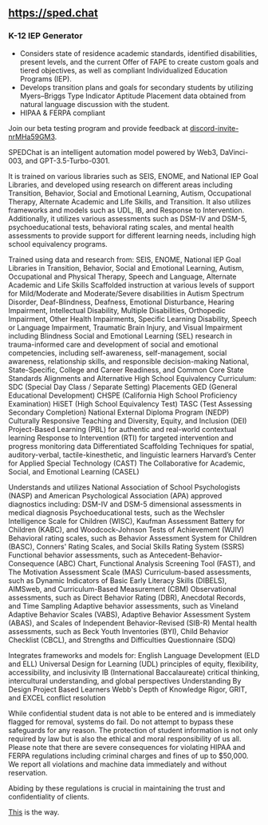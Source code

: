 ## https://sped.chat

### K-12 IEP Generator

- Considers state of residence academic standards, identified disabilities, present levels, and the current Offer of FAPE to create custom goals and tiered objectives, as well as compliant Individualized Education Programs (IEP).
- Develops transition plans and goals for secondary students by utilizing Myers–Briggs Type Indicator Aptitude Placement data obtained from natural language discussion with the student.
- HIPAA & FERPA compliant

Join our beta testing program and provide feedback at [discord-invite-nrMHa59GM3](https://discord.com/invite/nrMHa59GM3).

SPEDChat is an intelligent automation model powered by Web3, DaVinci-003, and GPT-3.5-Turbo-0301. 

It is trained on various libraries such as SEIS, ENOME, and National IEP Goal Libraries, and developed using research on different areas including Transition, Behavior, Social and Emotional Learning, Autism, Occupational Therapy, Alternate Academic and Life Skills, and Transition. It also utilizes frameworks and models such as UDL, IB, and Response to Intervention. Additionally, it utilizes various assessments such as DSM-IV and DSM-5, psychoeducational tests, behavioral rating scales, and mental health assessments to provide support for different learning needs, including high school equivalency programs.

Trained using data and research from:
SEIS, ENOME, National IEP Goal Libraries in Transition, Behavior, Social and Emotional Learning, Autism, Occupational and Physical Therapy, Speech and Language, Alternate Academic and Life Skills
Scaffolded instruction at various levels of support for Mild/Moderate and Moderate/Severe disabilities in Autism Spectrum Disorder, Deaf-Blindness, Deafness, Emotional Disturbance, Hearing Impairment, Intellectual Disability, Multiple Disabilities, Orthopedic Impairment, Other Health Impairments, Specific Learning Disability, Speech or Language Impairment, Traumatic Brain Injury, and Visual Impairment including Blindness
Social and Emotional Learning (SEL) research in trauma-informed care and development of social and emotional competencies, including self-awareness, self-management, social awareness, relationship skills, and responsible decision-making
National, State-Specific, College and Career Readiness, and Common Core State Standards Alignments and Alternative High School Equivalency Curriculum:
SDC (Special Day Class / Separate Setting) Placements
GED (General Educational Development)
CHSPE (California High School Proficiency Examination)
HiSET (High School Equivalency Test)
TASC (Test Assessing Secondary Completion)
National External Diploma Program (NEDP)
Culturally Responsive Teaching and Diversity, Equity, and Inclusion (DEI)
Project-Based Learning (PBL) for authentic and real-world contextual learning
Response to Intervention (RTI) for targeted intervention and progress monitoring data
Differentiated Scaffolding Techniques for spatial, auditory-verbal, tactile-kinesthetic, and linguistic learners
Harvard’s Center for Applied Special Technology (CAST) 
The Collaborative for Academic, Social, and Emotional Learning (CASEL)

Understands and utilizes National Association of School Psychologists (NASP) and American Psychological Association (APA) approved diagnostics including:
DSM-IV and DSM-5 dimensional assessments in medical diagnosis
Psychoeducational tests, such as the Wechsler Intelligence Scale for Children (WISC), Kaufman Assessment Battery for Children (KABC), and Woodcock-Johnson Tests of Achievement (WJIV)
Behavioral rating scales, such as Behavior Assessment System for Children (BASC), Conners' Rating Scales, and Social Skills Rating System (SSRS)
Functional behavior assessments, such as Antecedent-Behavior-Consequence (ABC) Chart, Functional Analysis Screening Tool (FAST), and The Motivation Assessment Scale (MAS)
Curriculum-based assessments, such as Dynamic Indicators of Basic Early Literacy Skills (DIBELS), AIMSweb, and Curriculum-Based Measurement (CBM)
Observational assessments, such as Direct Behavior Rating (DBR), Anecdotal Records, and Time Sampling
Adaptive behavior assessments, such as Vineland Adaptive Behavior Scales (VABS), Adaptive Behavior Assessment System (ABAS), and Scales of Independent Behavior-Revised (SIB-R)
Mental health assessments, such as Beck Youth Inventories (BYI), Child Behavior Checklist (CBCL), and Strengths and Difficulties Questionnaire (SDQ)

Integrates frameworks and models for:
English Language Development (ELD and ELL)
Universal Design for Learning (UDL) principles of equity, flexibility, accessibility, and inclusivity
IB (International Baccalaureate) critical thinking, intercultural understanding, and global perspectives
Understanding By Design
Project Based Learners
Webb's Depth of Knowledge
Rigor, GRIT, and EXCEL conflict resolution

While confidential student data is not able to be entered and is immediately flagged for removal, systems do fail.  Do not attempt to bypass these safeguards for any reason. The protection of student information is not only required by law but is also the ethical and moral responsibility of us all.  Please note that there are severe consequences for violating HIPAA and FERPA regulations including criminal charges and fines of up to $50,000.  We report all violations and machine data immediately and without reservation.

Abiding by these regulations is crucial in maintaining the trust and confidentiality of clients.

[This](https://discord.com/invite/nrMHa59GM3) is the way.
